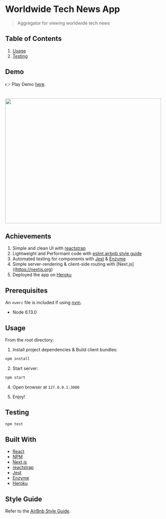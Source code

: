 # Worldwide Tech News App
> Aggregator for viewing worldwide tech news

## Table of Contents

1. [Usage](#usage)
2. [Testing](#testing)

## Demo

👉 Play Demo <a href="https://mo-news-app.herokuapp.com/">here</a>.

<br>

<img width="500" height="400" src="https://i.imgur.com/F7OxiPZ.png">

## Achievements

1. Simple and clean UI with [reactstrap](https://reactstrap.github.io)
2. Lightweight and Performant code with [eslint airbnb style guide](https://www.npmjs.com/package/eslint-config-airbnb)
3. Automated testing for components with [Jest](https://jestjs.io) & [Enzyme](https://airbnb.io/enzyme)
4. Simple server-rendering & client-side routing with [Next.js]((https://nextjs.org)
5. Deployed the app on [Heroku](https://www.heroku.com)

## Prerequisites

An `nvmrc` file is included if using [nvm](https://github.com/creationix/nvm).

- Node 6.13.0

## Usage

From the root directory:

1. Install project dependencies & Build client bundles:

```sh
npm install
```

2. Start server:

```sh
npm start
```

4. Open browser at `127.0.0.1:3000` 

5. Enjoy!

## Testing

```sh
npm test
```

## Built With

* [React](https://reactjs.org) 
* [NPM](https://www.npmjs.com)
* [Next.js](https://nextjs.org)
* [reactstrap](https://reactstrap.github.io)
* [Jest](https://jestjs.io)
* [Enzyme](https://airbnb.io/enzyme)
* [Heroku](https://www.heroku.com)

## Style Guide

Refer to the [AirBnb Style Guide](https://github.com/airbnb/javascript).
